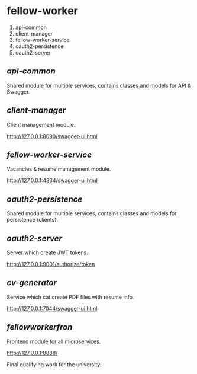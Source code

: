  fellow-worker
=================

1. api-common
2. client-manager
3. fellow-worker-service
4. oauth2-persistence
5. oauth2-server

## _api-common_

Shared module for multiple services, contains classes and models for API & Swagger.

## _client-manager_

Client management module.

http://127.0.0.1:8090/swagger-ui.html

## _fellow-worker-service_

Vacancies & resume management module.

http://127.0.0.1:4334/swagger-ui.html

## _oauth2-persistence_

Shared module for multiple services, contains classes and models for persistence (clients).

## _oauth2-server_

Server which create JWT tokens.

http://127.0.0.1:9001/authorize/token

## _cv-generator_

Service which cat create PDF files with resume info.

http://127.0.0.1:7044/swagger-ui.html

## _fellowworkerfron_

Frontend module for all microservices.

http://127.0.0.1:8888/



Final qualifying work for the university.